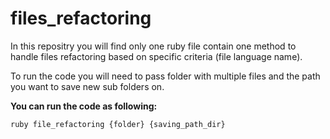# files_refactoring

 In this repositry you will find only one ruby file contain one method to handle files refactoring based on specific criteria (file language name).

 To run the code you will need to pass folder with multiple files and the path you want to save new sub folders on.

 **You can run the code as following:**

    ruby file_refactoring {folder} {saving_path_dir}
